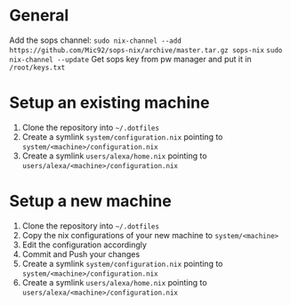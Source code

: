 # General
Add the sops channel:
```sudo nix-channel --add https://github.com/Mic92/sops-nix/archive/master.tar.gz sops-nix```
```sudo nix-channel --update```
Get sops key from pw manager and put it in ```/root/keys.txt```

# Setup an existing machine
1. Clone the repository into ```~/.dotfiles```
2. Create a symlink ```system/configuration.nix``` pointing to ```system/<machine>/configuration.nix```
3. Create a symlink ```users/alexa/home.nix``` pointing to  ```users/alexa/<machine>/configuration.nix```

# Setup a new machine
1. Clone the repository into ```~/.dotfiles```
2. Copy the nix configurations of your new machine to ```system/<machine>```
3. Edit the configuration accordingly
4. Commit and Push your changes
5. Create a symlink ```system/configuration.nix``` pointing to ```system/<machine>/configuration.nix```
6. Create a symlink ```users/alexa/home.nix``` pointing to  ```users/alexa/<machine>/configuration.nix```
